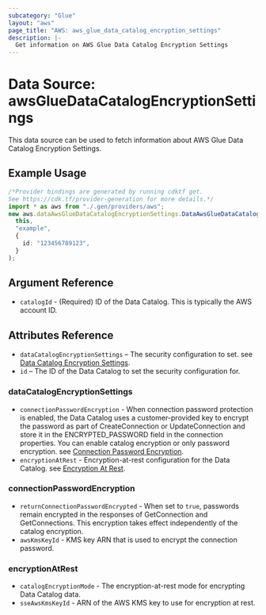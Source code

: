```yaml
---
subcategory: "Glue"
layout: "aws"
page_title: "AWS: aws_glue_data_catalog_encryption_settings"
description: |-
  Get information on AWS Glue Data Catalog Encryption Settings
---
```


# Data Source: awsGlueDataCatalogEncryptionSettings

This data source can be used to fetch information about AWS Glue Data Catalog Encryption Settings.

## Example Usage

```typescript
/*Provider bindings are generated by running cdktf get.
See https://cdk.tf/provider-generation for more details.*/
import * as aws from "./.gen/providers/aws";
new aws.dataAwsGlueDataCatalogEncryptionSettings.DataAwsGlueDataCatalogEncryptionSettings(
  this,
  "example",
  {
    id: "123456789123",
  }
);

```

## Argument Reference

* `catalogId` - (Required) ID of the Data Catalog. This is typically the AWS account ID.

## Attributes Reference

* `dataCatalogEncryptionSettings` – The security configuration to set. see [Data Catalog Encryption Settings](#data_catalog_encryption_settings).
* `id` – The ID of the Data Catalog to set the security configuration for.

### dataCatalogEncryptionSettings

* `connectionPasswordEncryption` - When connection password protection is enabled, the Data Catalog uses a customer-provided key to encrypt the password as part of CreateConnection or UpdateConnection and store it in the ENCRYPTED\_PASSWORD field in the connection properties. You can enable catalog encryption or only password encryption. see [Connection Password Encryption](#connection_password_encryption).
* `encryptionAtRest` - Encryption-at-rest configuration for the Data Catalog. see [Encryption At Rest](#encryption_at_rest).

### connectionPasswordEncryption

* `returnConnectionPasswordEncrypted` - When set to `true`, passwords remain encrypted in the responses of GetConnection and GetConnections. This encryption takes effect independently of the catalog encryption.
* `awsKmsKeyId` - KMS key ARN that is used to encrypt the connection password.

### encryptionAtRest

* `catalogEncryptionMode` - The encryption-at-rest mode for encrypting Data Catalog data.
* `sseAwsKmsKeyId` - ARN of the AWS KMS key to use for encryption at rest.
